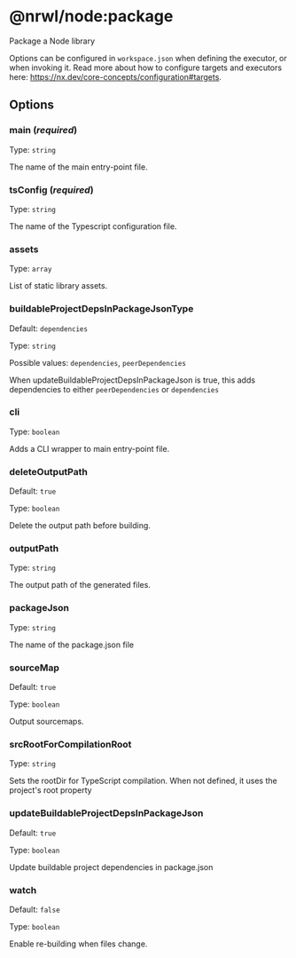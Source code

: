 # @nrwl/node:package

Package a Node library

Options can be configured in `workspace.json` when defining the executor, or when invoking it. Read more about how to configure targets and executors here: https://nx.dev/core-concepts/configuration#targets.

## Options

### main (_**required**_)

Type: `string`

The name of the main entry-point file.

### tsConfig (_**required**_)

Type: `string`

The name of the Typescript configuration file.

### assets

Type: `array`

List of static library assets.

### buildableProjectDepsInPackageJsonType

Default: `dependencies`

Type: `string`

Possible values: `dependencies`, `peerDependencies`

When updateBuildableProjectDepsInPackageJson is true, this adds dependencies to either `peerDependencies` or `dependencies`

### cli

Type: `boolean`

Adds a CLI wrapper to main entry-point file.

### deleteOutputPath

Default: `true`

Type: `boolean`

Delete the output path before building.

### outputPath

Type: `string`

The output path of the generated files.

### packageJson

Type: `string`

The name of the package.json file

### sourceMap

Default: `true`

Type: `boolean`

Output sourcemaps.

### srcRootForCompilationRoot

Type: `string`

Sets the rootDir for TypeScript compilation. When not defined, it uses the project's root property

### updateBuildableProjectDepsInPackageJson

Default: `true`

Type: `boolean`

Update buildable project dependencies in package.json

### watch

Default: `false`

Type: `boolean`

Enable re-building when files change.
